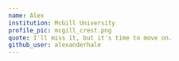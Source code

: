 ```yaml
---
name: Alex
institution: McGill University
profile_pic: mcgill_crest.png
quote: I'll miss it, but it's time to move on.
github_user: alexanderhale
---
```

